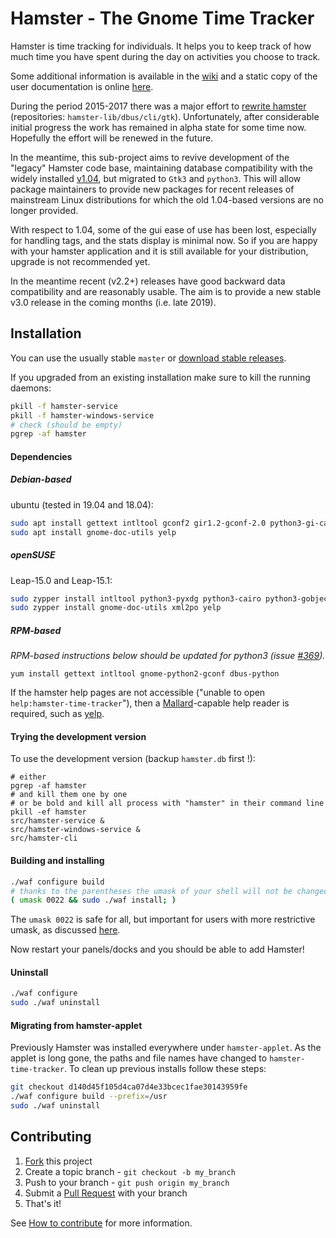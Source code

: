 # Hamster - The Gnome Time Tracker

Hamster is time tracking for individuals. It helps you to keep track of how
much time you have spent during the day on activities you choose to track.

Some additional information is available in the 
[wiki](https://github.com/projecthamster/hamster/wiki) 
and a static copy of the user documentation is online 
[here](https://geraldjansen.github.io/hamster-doc/).

During the period 2015-2017 there was a major effort to 
[rewrite hamster](https://github.com/projecthamster/hamster-gtk) 
(repositories: `hamster-lib/dbus/cli/gtk`). 
Unfortunately, after considerable initial progress the work has remained in alpha state 
for some time now. Hopefully the effort will be renewed in the future.

In the meantime, this sub-project aims to revive development of the "legacy" Hamster
code base, maintaining database compatibility with the widely installed 
[v1.04](https://github.com/projecthamster/hamster/releases/tag/hamster-time-tracker-1.04), 
but migrated to `Gtk3` and `python3`. This will allow package maintainers to provide
new packages for recent releases of mainstream Linux distributions for which the old
1.04-based versions are no longer provided.

With respect to 1.04, some of the gui ease of use has been lost, especially for handling 
tags, and the stats display is minimal now. So if you are happy with your hamster 
application and it is still available for your distribution, upgrade is not recommended 
yet.

In the meantime recent (v2.2+) releases have good backward data compatibility and are
reasonably usable. The aim is to provide a new stable v3.0 release in the coming 
months (i.e. late 2019). 


## Installation

You can use the usually stable `master` or [download stable releases](https://github.com/projecthamster/hamster/releases).

If you upgraded from an existing installation make sure to kill the running
daemons:

```bash
pkill -f hamster-service
pkill -f hamster-windows-service
# check (should be empty)
pgrep -af hamster
```

#### Dependencies


##### Debian-based

ubuntu (tested in 19.04 and 18.04):
```bash
sudo apt install gettext intltool gconf2 gir1.2-gconf-2.0 python3-gi-cairo
sudo apt install gnome-doc-utils yelp
```


##### openSUSE

Leap-15.0 and Leap-15.1: 
```bash
sudo zypper install intltool python3-pyxdg python3-cairo python3-gobject-Gdk
sudo zypper install gnome-doc-utils xml2po yelp
```

##### RPM-based

*RPM-based instructions below should be updated for python3 (issue [#369](https://github.com/projecthamster/hamster/issues/369)).*

`yum install gettext intltool gnome-python2-gconf dbus-python`

If the hamster help pages are not accessible ("unable to open `help:hamster-time-tracker`"),
then a [Mallard](https://en.wikipedia.org/wiki/Mallard_(documentation))-capable help reader is required,
such as [yelp](https://wiki.gnome.org/Apps/Yelp/).


#### Trying the development version

To use the development version (backup `hamster.db` first !):
```
# either
pgrep -af hamster
# and kill them one by one
# or be bold and kill all process with "hamster" in their command line
pkill -ef hamster
src/hamster-service &
src/hamster-windows-service &
src/hamster-cli
```


#### Building and installing

```bash
./waf configure build
# thanks to the parentheses the umask of your shell will not be changed
( umask 0022 && sudo ./waf install; )
```
The `umask 0022` is safe for all, but important for users with more restrictive umask,
as discussed [here](https://github.com/projecthamster/hamster/pull/421#issuecomment-520167143).

Now restart your panels/docks and you should be able to add Hamster!


#### Uninstall

```bash
./waf configure
sudo ./waf uninstall
```


#### Migrating from hamster-applet

Previously Hamster was installed everywhere under `hamster-applet`. As
the applet is long gone, the paths and file names have changed to
`hamster-time-tracker`. To clean up previous installs follow these steps:

```bash
git checkout d140d45f105d4ca07d4e33bcec1fae30143959fe
./waf configure build --prefix=/usr
sudo ./waf uninstall
```

## Contributing

1. [Fork](https://github.com/projecthamster/hamster/fork) this project
2. Create a topic branch - `git checkout -b my_branch`
3. Push to your branch - `git push origin my_branch`
4. Submit a [Pull Request](https://github.com/projecthamster/hamster/pulls) with your branch
5. That's it!

See [How to contribute](https://github.com/projecthamster/hamster/wiki/How-to-contribute) for more information.
